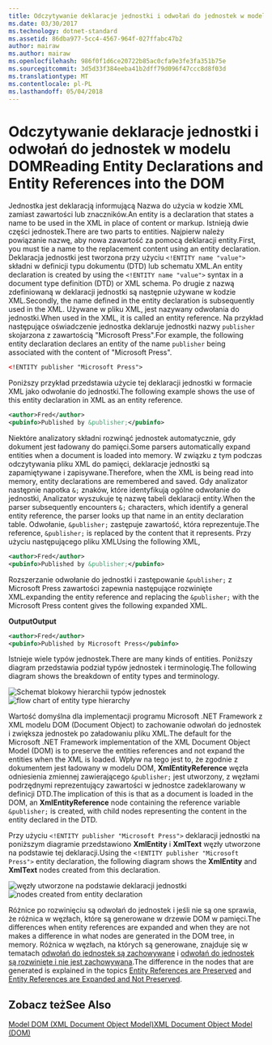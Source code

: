 ```yaml
---
title: Odczytywanie deklaracje jednostki i odwołań do jednostek w modelu DOM
ms.date: 03/30/2017
ms.technology: dotnet-standard
ms.assetid: 86dba977-5cc4-4567-964f-027ffabc47b2
author: mairaw
ms.author: mairaw
ms.openlocfilehash: 986f0f1d6ce20722b85ac0cfa9e3fe3fa351b75e
ms.sourcegitcommit: 3d5d33f384eeba41b2dff79d096f47ccc8d8f03d
ms.translationtype: MT
ms.contentlocale: pl-PL
ms.lasthandoff: 05/04/2018
---
```

# <a name="reading-entity-declarations-and-entity-references-into-the-dom"></a><span data-ttu-id="3928a-102">Odczytywanie deklaracje jednostki i odwołań do jednostek w modelu DOM</span><span class="sxs-lookup"><span data-stu-id="3928a-102">Reading Entity Declarations and Entity References into the DOM</span></span>
<span data-ttu-id="3928a-103">Jednostka jest deklaracją informującą Nazwa do użycia w kodzie XML zamiast zawartości lub znaczników.</span><span class="sxs-lookup"><span data-stu-id="3928a-103">An entity is a declaration that states a name to be used in the XML in place of content or markup.</span></span> <span data-ttu-id="3928a-104">Istnieją dwie części jednostek.</span><span class="sxs-lookup"><span data-stu-id="3928a-104">There are two parts to entities.</span></span> <span data-ttu-id="3928a-105">Najpierw należy powiązanie nazwę, aby nowa zawartość za pomocą deklaracji entity.</span><span class="sxs-lookup"><span data-stu-id="3928a-105">First, you must tie a name to the replacement content using an entity declaration.</span></span> <span data-ttu-id="3928a-106">Deklaracja jednostki jest tworzona przy użyciu `<!ENTITY name "value">` składni w definicji typu dokumentu (DTD) lub schematu XML.</span><span class="sxs-lookup"><span data-stu-id="3928a-106">An entity declaration is created by using the `<!ENTITY name "value">` syntax in a document type definition (DTD) or XML schema.</span></span> <span data-ttu-id="3928a-107">Po drugie z nazwą zdefiniowaną w deklaracji jednostki są następnie używane w kodzie XML.</span><span class="sxs-lookup"><span data-stu-id="3928a-107">Secondly, the name defined in the entity declaration is subsequently used in the XML.</span></span> <span data-ttu-id="3928a-108">Używane w pliku XML, jest nazywany odwołania do jednostki.</span><span class="sxs-lookup"><span data-stu-id="3928a-108">When used in the XML, it is called an entity reference.</span></span> <span data-ttu-id="3928a-109">Na przykład następujące oświadczenie jednostka deklaruje jednostki nazwy `publisher` skojarzona z zawartością "Microsoft Press".</span><span class="sxs-lookup"><span data-stu-id="3928a-109">For example, the following entity declaration declares an entity of the name `publisher` being associated with the content of "Microsoft Press".</span></span>  
  
```xml  
<!ENTITY publisher "Microsoft Press">  
```  
  
 <span data-ttu-id="3928a-110">Poniższy przykład przedstawia użycie tej deklaracji jednostki w formacie XML jako odwołanie do jednostki.</span><span class="sxs-lookup"><span data-stu-id="3928a-110">The following example shows the use of this entity declaration in XML as an entity reference.</span></span>  
  
```xml  
<author>Fred</author>  
<pubinfo>Published by &publisher;</pubinfo>  
```  
  
 <span data-ttu-id="3928a-111">Niektóre analizatory składni rozwinąć jednostek automatycznie, gdy dokument jest ładowany do pamięci.</span><span class="sxs-lookup"><span data-stu-id="3928a-111">Some parsers automatically expand entities when a document is loaded into memory.</span></span> <span data-ttu-id="3928a-112">W związku z tym podczas odczytywania pliku XML do pamięci, deklaracje jednostki są zapamiętywane i zapisywane.</span><span class="sxs-lookup"><span data-stu-id="3928a-112">Therefore, when the XML is being read into memory, entity declarations are remembered and saved.</span></span> <span data-ttu-id="3928a-113">Gdy analizator następnie napotka `&;` znaków, które identyfikują ogólne odwołanie do jednostki, Analizator wyszukuje tę nazwę tabeli deklaracji entity.</span><span class="sxs-lookup"><span data-stu-id="3928a-113">When the parser subsequently encounters `&;` characters, which identify a general entity reference, the parser looks up that name in an entity declaration table.</span></span> <span data-ttu-id="3928a-114">Odwołanie, `&publisher;` zastępuje zawartość, która reprezentuje.</span><span class="sxs-lookup"><span data-stu-id="3928a-114">The reference, `&publisher;` is replaced by the content that it represents.</span></span> <span data-ttu-id="3928a-115">Przy użyciu następującego pliku XML</span><span class="sxs-lookup"><span data-stu-id="3928a-115">Using the following XML,</span></span>  
  
```xml  
<author>Fred</author>  
<pubinfo>Published by &publisher;</pubinfo>  
```  
  
 <span data-ttu-id="3928a-116">Rozszerzanie odwołanie do jednostki i zastępowanie `&publisher;` z Microsoft Press zawartości zapewnia następujące rozwinięte XML.</span><span class="sxs-lookup"><span data-stu-id="3928a-116">expanding the entity reference and replacing the `&publisher;` with the Microsoft Press content gives the following expanded XML.</span></span>  
  
 <span data-ttu-id="3928a-117">**Output**</span><span class="sxs-lookup"><span data-stu-id="3928a-117">**Output**</span></span>  
  
```xml  
<author>Fred</author>  
<pubinfo>Published by Microsoft Press</pubinfo>  
```  
  
 <span data-ttu-id="3928a-118">Istnieje wiele typów jednostek.</span><span class="sxs-lookup"><span data-stu-id="3928a-118">There are many kinds of entities.</span></span> <span data-ttu-id="3928a-119">Poniższy diagram przedstawia podział typów jednostek i terminologię.</span><span class="sxs-lookup"><span data-stu-id="3928a-119">The following diagram shows the breakdown of entity types and terminology.</span></span>  
  
 <span data-ttu-id="3928a-120">![Schemat blokowy hierarchii typów jednostek](../../../../docs/standard/data/xml/media/entity-hierarchy.gif "Entity_hierarchy")</span><span class="sxs-lookup"><span data-stu-id="3928a-120">![flow chart of entity type hierarchy](../../../../docs/standard/data/xml/media/entity-hierarchy.gif "Entity_hierarchy")</span></span>  
  
 <span data-ttu-id="3928a-121">Wartość domyślna dla implementacji programu Microsoft .NET Framework z XML modelu DOM (Document Object) to zachowanie odwołań do jednostek i zwiększa jednostek po załadowaniu pliku XML.</span><span class="sxs-lookup"><span data-stu-id="3928a-121">The default for the Microsoft .NET Framework implementation of the XML Document Object Model (DOM) is to preserve the entities references and not expand the entities when the XML is loaded.</span></span> <span data-ttu-id="3928a-122">Wpływ na tego jest to, że zgodnie z dokumentem jest ładowany w modelu DOM, **XmlEntityReference** węzła odniesienia zmiennej zawierającego `&publisher;` jest utworzony, z węzłami podrzędnymi reprezentujący zawartości w jednostce zadeklarowany w definicji DTD.</span><span class="sxs-lookup"><span data-stu-id="3928a-122">The implication of this is that as a document is loaded in the DOM, an **XmlEntityReference** node containing the reference variable `&publisher;` is created, with child nodes representing the content in the entity declared in the DTD.</span></span>  
  
 <span data-ttu-id="3928a-123">Przy użyciu `<!ENTITY publisher "Microsoft Press">` deklaracji jednostki na poniższym diagramie przedstawiono **XmlEntity** i **XmlText** węzły utworzone na podstawie tej deklaracji.</span><span class="sxs-lookup"><span data-stu-id="3928a-123">Using the `<!ENTITY publisher "Microsoft Press">` entity declaration, the following diagram shows the **XmlEntity** and **XmlText** nodes created from this declaration.</span></span>  
  
 <span data-ttu-id="3928a-124">![węzły utworzone na podstawie deklaracji jednostki](../../../../docs/standard/data/xml/media/xml-entitydeclaration-node2.png "xml_entitydeclaration_node2")</span><span class="sxs-lookup"><span data-stu-id="3928a-124">![nodes created from entity declaration](../../../../docs/standard/data/xml/media/xml-entitydeclaration-node2.png "xml_entitydeclaration_node2")</span></span>  
  
 <span data-ttu-id="3928a-125">Różnice po rozwinięciu są odwołań do jednostek i jeśli nie są one sprawia, że różnica w węzłach, które są generowane w drzewie DOM w pamięci.</span><span class="sxs-lookup"><span data-stu-id="3928a-125">The differences when entity references are expanded and when they are not makes a difference in what nodes are generated in the DOM tree, in memory.</span></span> <span data-ttu-id="3928a-126">Różnica w węzłach, na których są generowane, znajduje się w tematach [odwołań do jednostek są zachowywane](../../../../docs/standard/data/xml/entity-references-are-preserved.md) i [odwołań do jednostek są rozwinięte i nie jest zachowywana](../../../../docs/standard/data/xml/entity-references-are-expanded-and-not-preserved.md).</span><span class="sxs-lookup"><span data-stu-id="3928a-126">The difference in the nodes that are generated is explained in the topics [Entity References are Preserved](../../../../docs/standard/data/xml/entity-references-are-preserved.md) and [Entity References are Expanded and Not Preserved](../../../../docs/standard/data/xml/entity-references-are-expanded-and-not-preserved.md).</span></span>  
  
## <a name="see-also"></a><span data-ttu-id="3928a-127">Zobacz też</span><span class="sxs-lookup"><span data-stu-id="3928a-127">See Also</span></span>  
 [<span data-ttu-id="3928a-128">Model DOM (XML Document Object Model)</span><span class="sxs-lookup"><span data-stu-id="3928a-128">XML Document Object Model (DOM)</span></span>](../../../../docs/standard/data/xml/xml-document-object-model-dom.md)
